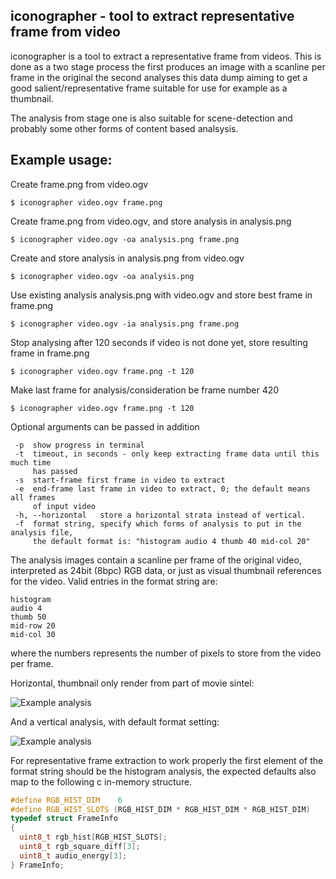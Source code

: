 iconographer - tool to extract representative frame from video
--------------------------------------------------------------

iconographer is a tool to extract a representative frame from videos.
This is done as a two stage process the first produces an image with
a scanline per frame in the original the second analyses this data dump
aiming to get a good salient/representative frame suitable for use
for example as a thumbnail.

The analysis from stage one is also suitable for scene-detection and
probably some other forms of content based analsysis.

Example usage:
--------------

Create frame.png from video.ogv

    $ iconographer video.ogv frame.png

Create frame.png from video.ogv, and store analysis in analysis.png

    $ iconographer video.ogv -oa analysis.png frame.png

Create and store analysis in analysis.png from video.ogv

    $ iconographer video.ogv -oa analysis.png

Use existing analysis analysis.png with video.ogv and store best frame in
frame.png

    $ iconographer video.ogv -ia analysis.png frame.png

Stop analysing after 120 seconds if video is not done yet, store resulting
frame in frame.png

    $ iconographer video.ogv frame.png -t 120

Make last frame for analysis/consideration be frame number 420

    $ iconographer video.ogv frame.png -t 120

Optional arguments can be passed in addition

     -p  show progress in terminal
     -t  timeout, in seconds - only keep extracting frame data until this much time
         has passed
     -s  start-frame first frame in video to extract
     -e  end-frame last frame in video to extract, 0; the default means all frames
         of input video
     -h, --horizontal   store a horizontal strata instead of vertical.
     -f  format string, specify which forms of analysis to put in the analysis file,
         the default format is: "histogram audio 4 thumb 40 mid-col 20"

The analysis images contain a scanline per frame of the original video,
interpreted as 24bit (8bpc) RGB data, or just as visual thumbnail references for the
video. Valid entries in the format string are:

    histogram
    audio 4
    thumb 50
    mid-row 20
    mid-col 30

where the numbers represents the number of pixels to store from the video per frame.

Horizontal, thumbnail only render from part of movie sintel:

![Example analysis](http://pippin.gimp.org/tmp/sintel-horizontal.png)

And a vertical analysis, with default format setting:

![Example analysis](http://pippin.gimp.org/tmp/sintel-vertical.png)

For representative frame extraction to work properly the first element of the
format string should be the histogram analysis, the expected defaults also map
to the following c in-memory structure.
```c
#define RGB_HIST_DIM    6 
#define RGB_HIST_SLOTS (RGB_HIST_DIM * RGB_HIST_DIM * RGB_HIST_DIM)
typedef struct FrameInfo
{
  uint8_t rgb_hist[RGB_HIST_SLOTS];
  uint8_t rgb_square_diff[3];
  uint8_t audio_energy[3];
} FrameInfo;
```

